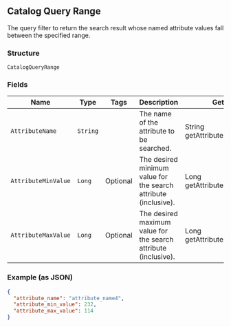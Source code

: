 ## Catalog Query Range

The query filter to return the search result whose named attribute values fall between the specified range.

### Structure

`CatalogQueryRange`

### Fields

| Name | Type | Tags | Description | Getter |
|  --- | --- | --- | --- | --- |
| `AttributeName` | `String` |  | The name of the attribute to be searched. | String getAttributeName() |
| `AttributeMinValue` | `Long` | Optional | The desired minimum value for the search attribute (inclusive). | Long getAttributeMinValue() |
| `AttributeMaxValue` | `Long` | Optional | The desired maximum value for the search attribute (inclusive). | Long getAttributeMaxValue() |

### Example (as JSON)

```json
{
  "attribute_name": "attribute_name4",
  "attribute_min_value": 232,
  "attribute_max_value": 114
}
```

